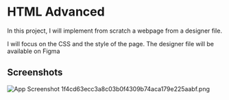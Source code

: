 
# HTML Advanced

In this project, I will implement from scratch a webpage from a designer file.

I will focus on the CSS and the style of the page. The designer file will be available on Figma

## Screenshots

![App Screenshot](https://drive.google.com/file/d/1PEmAmucYtb9St8BK6XNH_jIJ2SoRZ2s9/view?usp=drive_link)
1f4cd63ecc3a8c03b0f4309b74aca179e225aabf.png